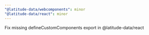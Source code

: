 ```yaml
---
"@latitude-data/webcomponents": minor
"@latitude-data/react": minor
---
```


Fix missing defineCustomComponents export in @latitude-data/react
